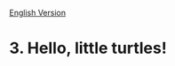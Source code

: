 [English Version](http://openbookproject.net/thinkcs/python/english3e/hello_little_turtles.html)

# 3. Hello, little turtles!
